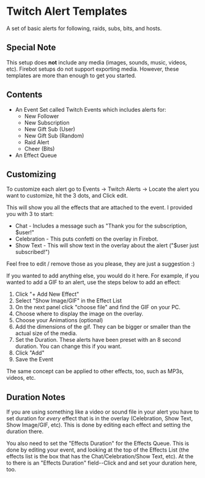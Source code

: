 # Twitch Alert Templates

A set of basic alerts for following, raids, subs, bits, and hosts.

## Special Note

This setup does **not** include any media (images, sounds, music, videos, etc).  Firebot setups do not support exporting media.  However, these templates are more than enough to get you started.

## Contents
* An Event Set called Twitch Events which includes alerts for:
    - New Follower
    - New Subscription
    - New Gift Sub (User)
    - New Gift Sub (Random)
    - Raid Alert
    - Cheer (Bits)
* An Effect Queue

## Customizing

To customize each alert go to Events -> Twitch Alerts -> Locate the alert you want to customize, hit the 3 dots, and Click edit.

This will show you all the effects that are attached to the event.  I provided you with 3 to start:
* Chat - Includes a message such as "Thank you for the subscription, $user!"
* Celebration - This puts confetti on the overlay in Firebot.
* Show Text - This will show text in the overlay about the alert ("$user just subscribed!")

Feel free to edit / remove those as you please, they are just a suggestion :)


If you wanted to add anything else, you would do it here.  For example, if you wanted to add a GIF to an alert, use the steps below to add an effect:

1. Click "+ Add New Effect"
2. Select "Show Image/GIF" in the Effect List
3. On the next panel click "choose file" and find the GIF on your PC.
4. Choose where to display the image on the overlay.
5. Choose your Animations (optional)
6. Add the dimensions of the gif.  They can be bigger or smaller than the actual size of the media. 
7. Set the Duration.  These alerts have been preset with an 8 second duration.  You can change this if you want.
8. Click "Add"
9. Save the Event

The same concept can be applied to other effects, too, such as MP3s, videos, etc.

## Duration Notes
If you are using something like a video or sound file in your alert you have to set duration for *every* effect that is in the overlay (Celebration, Show Text, Show Image/GIF, etc).  This is done by editing each effect and setting the duration there.

You also need to set the "Effects Duration" for the Effects Queue.  This is done by editing your event, and looking at the top of the Effects List (the effects list is the box that has the Chat/Celebration/Show Text, etc).  At the to there is an "Effects Duration" field--Click and and set your duration here, too.

